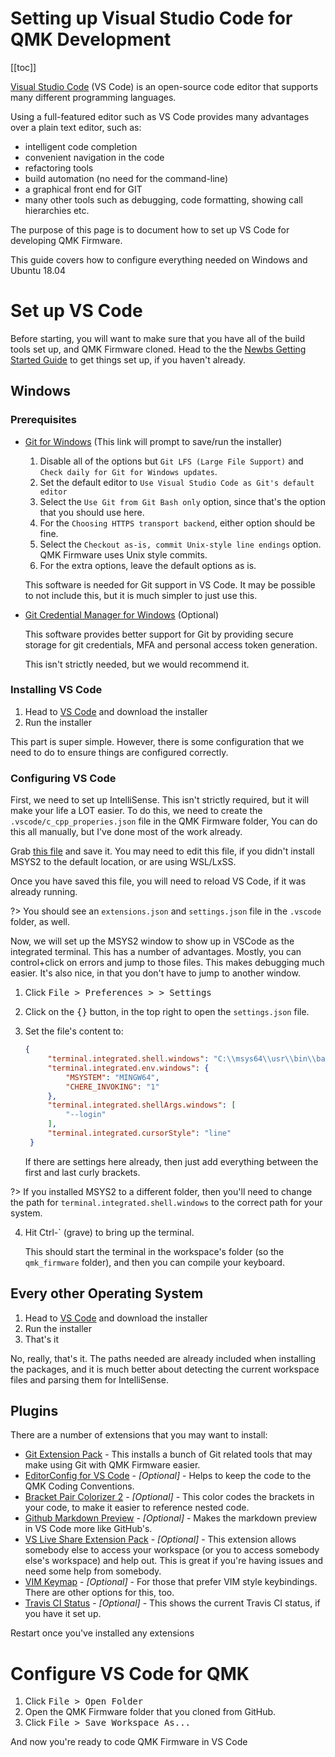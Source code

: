 # Setting up Visual Studio Code for QMK Development

[[toc]]

[Visual Studio Code](https://code.visualstudio.com/) (VS Code) is an open-source code editor that supports many different programming languages. 

Using a full-featured editor such as VS Code provides many advantages over a plain text editor, such as:
* intelligent code completion
* convenient navigation in the code
* refactoring tools
* build automation (no need for the command-line)
* a graphical front end for GIT
* many other tools such as debugging, code formatting, showing call hierarchies etc.

The purpose of this page is to document how to set up VS Code for developing QMK Firmware.

This guide covers how to configure everything needed on Windows and Ubuntu 18.04

# Set up VS Code
Before starting, you will want to make sure that you have all of the build tools set up, and QMK Firmware cloned. Head to the the [Newbs Getting Started Guide](newbs_getting_started.md) to get things set up, if you haven't already.

## Windows

### Prerequisites

* [Git for Windows](https://git-scm.com/download/win) (This link will prompt to save/run the installer)
  
  1. Disable all of the options but `Git LFS (Large File Support)` and `Check daily for Git for Windows updates`. 
  2. Set the default editor to `Use Visual Studio Code as Git's default editor`
  3. Select the `Use Git from Git Bash only` option, since that's the option that you should use here.
  4. For the `Choosing HTTPS transport backend`, either option should be fine.
  5. Select the `Checkout as-is, commit Unix-style line endings` option. QMK Firmware uses Unix style commits.
  6. For the extra options, leave the default options as is. 

  This software is needed for Git support in VS Code. It may be possible to not include this, but it is much simpler to just use this. 

* [Git Credential Manager for Windows](https://github.com/Microsoft/Git-Credential-Manager-for-Windows/releases) (Optional) 

  This software provides better support for Git by providing secure storage for git credentials, MFA and personal access token generation. 
  
  This isn't strictly needed, but we would recommend it. 


### Installing VS Code

1. Head to [VS Code](https://code.visualstudio.com/) and download the installer
2. Run the installer

This part is super simple.  However, there is some configuration that we need to do to ensure things are configured correctly.

### Configuring VS Code

First, we need to set up IntelliSense. This isn't strictly required, but it will make your life a LOT easier. To do this, we need to create the `.vscode/c_cpp_properies.json` file in the QMK Firmware folder, You can do this all manually, but I've done most of the work already. 

Grab [this file](https://gist.github.com/drashna/48e2c49ce877be592a1650f91f8473e8) and save it.  You may need to edit this file, if you didn't install MSYS2 to the default location, or are using WSL/LxSS.  

Once you have saved this file, you will need to reload VS Code, if it was already running. 

?> You should see an `extensions.json` and `settings.json` file in the `.vscode` folder, as well.


Now, we will set up the MSYS2 window to show up in VSCode as the integrated terminal.  This has a number of advantages. Mostly, you can control+click on errors and jump to those files.  This makes debugging much easier.  It's also nice, in that you don't have to jump to another window. 

1. Click <kbd><kbd>File</kbd> > <kbd>Preferences ></kbd> > <kbd>Settings</kbd> </kbd>
2. Click on the <kbd>{}</kbd> button, in the top right to open the `settings.json` file. 
3. Set the file's content to: 

   ```json
   {
        "terminal.integrated.shell.windows": "C:\\msys64\\usr\\bin\\bash.exe",
        "terminal.integrated.env.windows": {
            "MSYSTEM": "MINGW64",
            "CHERE_INVOKING": "1"
        },
        "terminal.integrated.shellArgs.windows": [
            "--login"
        ],
        "terminal.integrated.cursorStyle": "line"
    }
    ```

   If there are settings here already, then just add everything between the first and last curly brackets.  

?> If you installed MSYS2 to a different folder, then you'll need to change the path for `terminal.integrated.shell.windows` to the correct path for your system. 

4. Hit Ctrl-` (grave) to bring up the terminal.  

   This should start the terminal in the workspace's folder (so the `qmk_firmware` folder), and then you can compile your keyboard. 


## Every other Operating System

1. Head to [VS Code](https://code.visualstudio.com/) and download the installer
2. Run the installer
3. That's it

No, really, that's it.  The paths needed are already included when installing the packages, and it is much better about detecting the current workspace files and parsing them for IntelliSense. 

## Plugins

There are a number of extensions that you may want to install:

* [Git Extension Pack](https://marketplace.visualstudio.com/items?itemName=donjayamanne.git-extension-pack) - 
This installs a bunch of Git related tools that may make using Git with QMK Firmware easier.
* [EditorConfig for VS Code](https://marketplace.visualstudio.com/items?itemName=EditorConfig.EditorConfig) - _[Optional]_ -  Helps to keep the code to the QMK Coding Conventions.
* [Bracket Pair Colorizer 2](https://marketplace.visualstudio.com/items?itemName=CoenraadS.bracket-pair-colorizer-2) - _[Optional]_ - This color codes the brackets in your code, to make it easier to reference nested code.
* [Github Markdown Preview](https://marketplace.visualstudio.com/items?itemName=bierner.github-markdown-preview) - _[Optional]_ - Makes the markdown preview in VS Code more like GitHub's.
* [VS Live Share Extension Pack](https://marketplace.visualstudio.com/items?itemName=MS-vsliveshare.vsliveshare-pack) - _[Optional]_ - This extension allows somebody else to access your workspace (or you to access somebody else's workspace) and help out.  This is great if you're having issues and need some help from somebody.
* [VIM Keymap](https://marketplace.visualstudio.com/items?itemName=GiuseppeCesarano.vim-keymap) - _[Optional]_ - For those that prefer VIM style keybindings. There are other options for this, too. 
* [Travis CI Status](https://marketplace.visualstudio.com/items?itemName=felixrieseberg.vsc-travis-ci-status) - _[Optional]_ - This shows the current Travis CI status, if you have it set up.

Restart once you've installed any extensions

# Configure VS Code for QMK
1. Click <kbd><kbd>File</kbd> > <kbd>Open Folder</kbd></kbd>
2. Open the QMK Firmware folder that you cloned from GitHub. 
3. Click <kbd><kbd>File</kbd> > <kbd>Save Workspace As...</kbd></kbd>

And now you're ready to code QMK Firmware in VS Code
